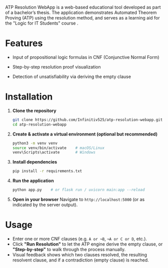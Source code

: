 ATP Resolution WebApp is a web-based educational tool developed as part of a bachelor’s thesis. The application demonstrates Automated Theorem Proving (ATP) using the resolution method, and serves as a learning aid for the "Logic for IT Students" course .

# Features

* Input of propositional logic formulas in CNF (Conjunctive Normal Form)

* Step-by-step resolution proof visualization

* Detection of unsatisfiability via deriving the empty clause

# Installation

1. **Clone the repository**

   ```bash
   git clone https://github.com/Infinitiv525/atp-resolution-webapp.git
   cd atp-resolution-webapp
   ```

2. **Create & activate a virtual environment (optional but recommended)**

   ```bash
   python3 -m venv venv
   source venv/bin/activate    # macOS/Linux  
   venv\Scripts\activate       # Windows
   ```

3. **Install dependencies**

   ```bash
   pip install -r requirements.txt
   ```

4. **Run the application**

   ```bash
   python app.py    # or flask run / uvicorn main:app --reload
   ```

5. **Open in your browser**
   Navigate to `http://localhost:5000` (or as indicated by the server output).

# Usage

* Enter one or more CNF clauses (e.g. `A or ¬B`, `¬A or C or D`, etc.).
* Click **"Run Resolution"** to let the ATP engine derive the empty clause, or **"Step-by-step"** to walk through the process manually.
* Visual feedback shows which two clauses resolved, the resulting resolvent clause, and if a contradiction (empty clause) is reached.
